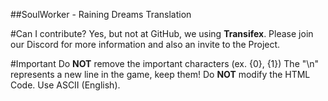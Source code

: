 ##SoulWorker - Raining Dreams Translation

#Can I contribute?
Yes, but not at GitHub, we using **Transifex**. Please join our Discord for more information and also an invite to the Project.

#Important
Do **NOT** remove the important characters (ex. {0}, {1})
The "\n" represents a new line in the game, keep them!
Do **NOT** modify the HTML Code.
Use ASCII (English).
